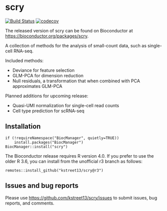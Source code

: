 # scry

[![Build Status](https://travis-ci.com/kstreet13/scry.svg?token=o1x5ZKVR5sA6MpqhDnQX&branch=master)](https://travis-ci.com/kstreet13/scry)
[![codecov](https://codecov.io/gh/kstreet13/scry/branch/master/graph/badge.svg?token=2QCzltvkbJ)](https://codecov.io/gh/kstreet13/scry)

The released version of scry can be found on Bioconductor at https://bioconductor.org/packages/scry.

A collection of methods for the analysis of small-count data, such as single-cell RNA-seq.

Included methods:
 - Deviance for feature selection
 - GLM-PCA for dimension reduction
 - Null residuals, a transformation that when combined with PCA approximates GLM-PCA

Planned additions for upcoming release:
 - Quasi-UMI normalization for single-cell read counts
 - Cell type prediction for scRNA-seq

## Installation
```
if (!requireNamespace("BiocManager", quietly=TRUE))
    install.packages("BiocManager")
BiocManager::install("scry")
```

The Bioconductor release requires R version 4.0. If you prefer to use the older
R 3.6, you can install from the unofficial r3 branch as follows:

```
remotes::install_github("kstreet13/scry@r3")
```

## Issues and bug reports
Please use https://github.com/kstreet13/scry/issues to submit issues, bug reports, and comments.
